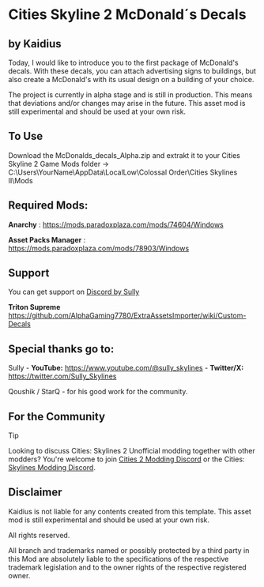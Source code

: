 # Cities Skyline 2 McDonald´s Decals
## by Kaidius 
Today, I would like to introduce you to the first package of McDonald's decals. 
With these decals, you can attach advertising signs to buildings, but also create a McDonald's with its usual design on a building of your choice. 

The project is currently in alpha stage and is still in production. 
This means that deviations and/or changes may arise in the future. This asset mod is still experimental and should be used at your own risk.

## To Use
Download the McDonalds_decals_Alpha.zip  and extrakt it to your Cities Skyline 2 Game Mods folder -> C:\Users\YourName\AppData\LocalLow\Colossal Order\Cities Skylines II\Mods

## Required Mods:
**Anarchy** : https://mods.paradoxplaza.com/mods/74604/Windows

**Asset Packs Manager** : https://mods.paradoxplaza.com/mods/78903/Windows

## Support
You can get support on [Discord by Sully](https://discord.gg/SHfQrBvnkp)

**Triton Supreme**  https://github.com/AlphaGaming7780/ExtraAssetsImporter/wiki/Custom-Decals

## Special thanks go to:
Sully - **YouTube:** https://www.youtube.com/@sully_skylines - **Twitter/X:** https://twitter.com/Sully_Skylines

Qoushik / StarQ  - for his good work for the community. 

## For the Community
> [!TIP]
> Looking to discuss Cities: Skylines 2 Unofficial modding together with other modders? 
You're welcome to join [Cities 2 Modding Discord](https://discord.gg/vd7HXnpPJf) or the Cities: [Skylines Modding Discord](https://discord.gg/27CVdGFA47).
>
## Disclaimer
Kaidius is not liable for any contents created from this template.
This asset mod is still experimental and should be used at your own risk.

All rights reserved. 

All branch and trademarks named or possibly protected by a third party in this Mod are absolutely liable to the specifications of the respective trademark legislation and to the owner rights of the respective registered owner.  
